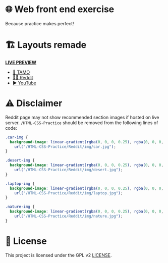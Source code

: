 # 🌐 Web front end exercise

Because practice makes perfect!

# 🏗️ Layouts remade

**[LIVE PREVIEW](https://edveika.github.io/HTML-CSS-Practice/)**

* [🦉 TAMO](https://github.com/Edveika/Web-FrontEnd-Practice/blob/main/tamo.md)
* [👨‍🚀 Reddit](https://github.com/Edveika/Web-FrontEnd-Practice/blob/main/reddit.md)
* [▶️ YouTube](https://github.com/Edveika/Web-FrontEnd-Practice/blob/main/youtube.md)

# ⚠️ Disclaimer

Reddit page may not show recommended section images if hosted on live server. `/HTML-CSS-Practice` should be removed from the following lines of code:

```css
.car-img {
  background-image: linear-gradient(rgba(0, 0, 0, 0.25), rgba(0, 0, 0, 0.5)),
    url("/HTML-CSS-Practice/Reddit/img/car.jpg");
}

.desert-img {
  background-image: linear-gradient(rgba(0, 0, 0, 0.25), rgba(0, 0, 0, 0.5)),
    url("/HTML-CSS-Practice/Reddit/img/desert.jpg");
}

.laptop-img {
  background-image: linear-gradient(rgba(0, 0, 0, 0.25), rgba(0, 0, 0, 0.5)),
    url("/HTML-CSS-Practice/Reddit/img/laptop.jpg");
}

.nature-img {
  background-image: linear-gradient(rgba(0, 0, 0, 0.25), rgba(0, 0, 0, 0.5)),
    url("/HTML-CSS-Practice/Reddit/img/nature.jpg");
}
```

# 📜 License

This project is licensed under the GPL v2 [LICENSE](LICENSE).
